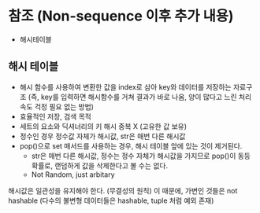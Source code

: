 # 참조 (Non-sequence 이후 추가 내용)
- 해시테이블

## 해시 테이블
- 해시 함수를 사용하여 변환한 값을 index로 삼아 key와 데이터를 저장하는 자료구조 (즉, key를 입력하면 해시함수를 거쳐 결과가 바로 나옴, 양이 많다고 느린 처리속도 걱정 필요 없는 방법)
- 효율적인 저장, 검색 목적
- 세트의 요소와 딕셔너리의 키 해시 중복 X (고유한 값 보유)
- 정수인 경우 정수값 자체가 해시값, str은 매번 다른 해시값
- pop()으로 set 매서드를 사용하는 경우, 해시 테이블 앞에 있는 것이 제거된다.
    - str은 매번 다른 해시값, 정수는 정수 자체가 해시값을 가지므로 pop()이 동등 확률로, 랜덤하게 값을 삭제한다고 볼 수는 없다.
    -  Not Random, just arbitary

해시값은 일관성을 유지해야 한다. (무결성의 원칙)
이 때문에, 가변인 것들은 not hashable
(다수의 불변형 데이터들은 hashable, tuple 처럼 예외 존재)
